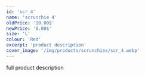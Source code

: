 ```yaml
---
id: 'scr_4'
name: 'scrunchie 4'
oldPrice: '10.00$'
newPrice: '8.00$'
size: 'L'
colour: 'Red'
excerpt: 'product description'
cover_image: '/img/products/scrunchies/scr_4.webp'
---
```

full product description
